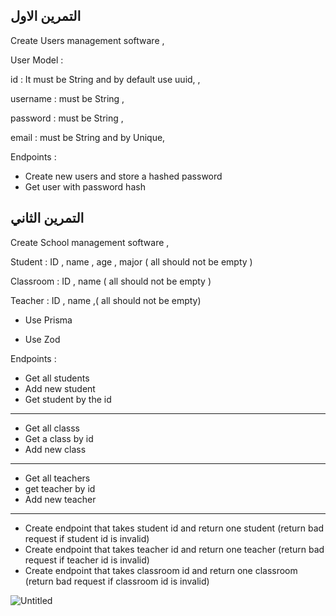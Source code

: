  ## التمرين الاول
 Create Users management software ,

User Model :

id : It must be String and by default use uuid, ,

username : must be String ,

password : must be String ,

email : must be String and by Unique,

 Endpoints :
 - Create new users and store a hashed password
 - Get user with password hash 
 
 ## التمرين الثاني
 
Create School management  software   ,

Student  :
ID , name , age , major ( all should not be empty )


Classroom  :
ID , name ( all should not be empty )

Teacher  :
ID , name ,( all should not be empty)


- Use Prisma

- Use Zod

Endpoints :

- Get all students
- Add new student
- Get student by the id
---
- Get all classs
- Get a class by id
- Add new class
---
- Get all teachers
- get teacher by id
- Add new teacher
---
- Create endpoint that takes student id and return one student (return bad request if student id is invalid)
- Create endpoint that takes teacher id and return one teacher (return bad request if teacher id is invalid)
- Create endpoint that takes classroom id and return one classroom (return bad request if classroom id is invalid)




![Untitled](https://user-images.githubusercontent.com/92247967/204535460-0e91d472-d87a-493b-aaf3-6a9fbb513578.png)


 

